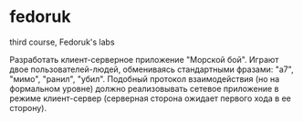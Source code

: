 # fedoruk
third course, Fedoruk's labs

Разработать клиент-серверное приложение "Морской бой". Играют двое пользователей-людей, обмениваясь стандартными фразами: "а7", "мимо", "ранил", "убил". Подобный протокол взаимодействия (но на формальном уровне) должно реализовывать сетевое приложение в режиме клиент-сервер (серверная сторона ожидает первого хода в ее сторону).
